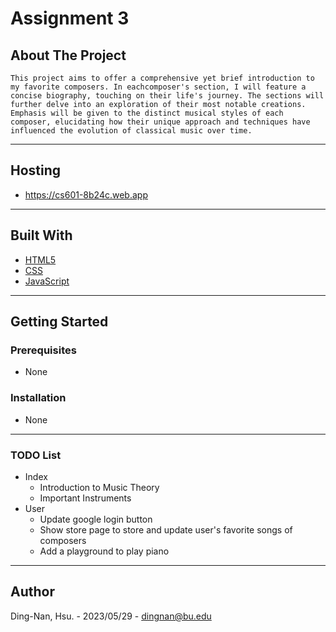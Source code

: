 # Assignment 3

## About The Project

```
This project aims to offer a comprehensive yet brief introduction to my favorite composers. In eachcomposer's section, I will feature a concise biography, touching on their life's journey. The sections will further delve into an exploration of their most notable creations. Emphasis will be given to the distinct musical styles of each composer, elucidating how their unique approach and techniques have influenced the evolution of classical music over time.
```

---

## Hosting

- https://cs601-8b24c.web.app

---

## Built With

- [HTML5](https://en.wikipedia.org/wiki/HTML5)
- [CSS](https://en.wikipedia.org/wiki/CSS)
- [JavaScript](https://en.wikipedia.org/wiki/JavaScript)

---

## Getting Started

### Prerequisites

- None

### Installation

- None

---

### TODO List

- Index
  - Introduction to Music Theory
  - Important Instruments
- User
  - Update google login button
  - Show store page to store and update user's favorite songs of composers
  - Add a playground to play piano

---

## Author

Ding-Nan, Hsu. - 2023/05/29 -
dingnan@bu.edu
